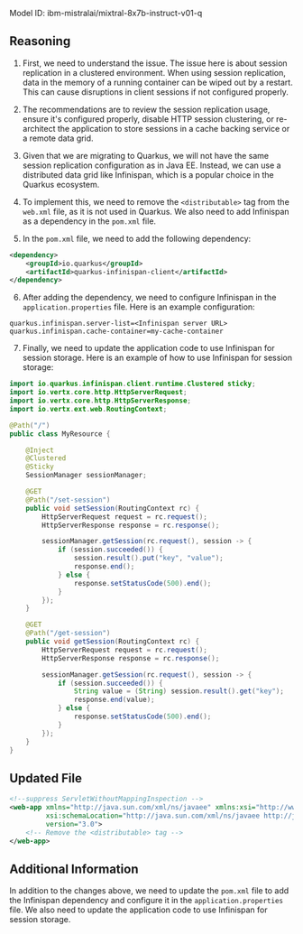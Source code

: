 Model ID: ibm-mistralai/mixtral-8x7b-instruct-v01-q

## Reasoning

1. First, we need to understand the issue. The issue here is about session replication in a clustered environment. When using session replication, data in the memory of a running container can be wiped out by a restart. This can cause disruptions in client sessions if not configured properly.

2. The recommendations are to review the session replication usage, ensure it's configured properly, disable HTTP session clustering, or re-architect the application to store sessions in a cache backing service or a remote data grid.

3. Given that we are migrating to Quarkus, we will not have the same session replication configuration as in Java EE. Instead, we can use a distributed data grid like Infinispan, which is a popular choice in the Quarkus ecosystem.

4. To implement this, we need to remove the `<distributable>` tag from the `web.xml` file, as it is not used in Quarkus. We also need to add Infinispan as a dependency in the `pom.xml` file.

5. In the `pom.xml` file, we need to add the following dependency:

```xml
<dependency>
    <groupId>io.quarkus</groupId>
    <artifactId>quarkus-infinispan-client</artifactId>
</dependency>
```

6. After adding the dependency, we need to configure Infinispan in the `application.properties` file. Here is an example configuration:

```
quarkus.infinispan.server-list=<Infinispan server URL>
quarkus.infinispan.cache-container=my-cache-container
```

7. Finally, we need to update the application code to use Infinispan for session storage. Here is an example of how to use Infinispan for session storage:

```java
import io.quarkus.infinispan.client.runtime.Clustered sticky;
import io.vertx.core.http.HttpServerRequest;
import io.vertx.core.http.HttpServerResponse;
import io.vertx.ext.web.RoutingContext;

@Path("/")
public class MyResource {

    @Inject
    @Clustered
    @Sticky
    SessionManager sessionManager;

    @GET
    @Path("/set-session")
    public void setSession(RoutingContext rc) {
        HttpServerRequest request = rc.request();
        HttpServerResponse response = rc.response();

        sessionManager.getSession(rc.request(), session -> {
            if (session.succeeded()) {
                session.result().put("key", "value");
                response.end();
            } else {
                response.setStatusCode(500).end();
            }
        });
    }

    @GET
    @Path("/get-session")
    public void getSession(RoutingContext rc) {
        HttpServerRequest request = rc.request();
        HttpServerResponse response = rc.response();

        sessionManager.getSession(rc.request(), session -> {
            if (session.succeeded()) {
                String value = (String) session.result().get("key");
                response.end(value);
            } else {
                response.setStatusCode(500).end();
            }
        });
    }
}
```

## Updated File

```xml
<!--suppress ServletWithoutMappingInspection -->
<web-app xmlns="http://java.sun.com/xml/ns/javaee" xmlns:xsi="http://www.w3.org/2001/XMLSchema-instance"
         xsi:schemaLocation="http://java.sun.com/xml/ns/javaee http://java.sun.com/xml/ns/javaee/web-app_3_0.xsd"
         version="3.0">
    <!-- Remove the <distributable> tag -->
</web-app>
```

## Additional Information

In addition to the changes above, we need to update the `pom.xml` file to add the Infinispan dependency and configure it in the `application.properties` file. We also need to update the application code to use Infinispan for session storage.